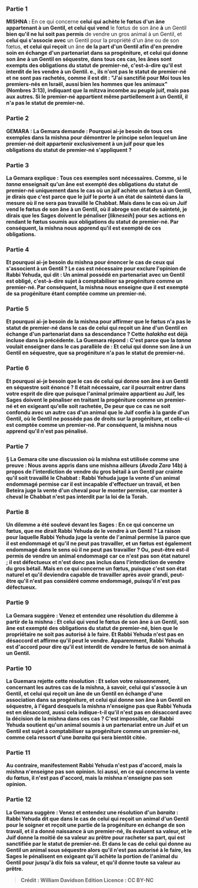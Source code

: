
### Partie 1
<strong>MISHNA : </strong>En ce qui concerne <b>celui qui achète le fœtus d'un âne appartenant à un Gentil, et celui qui vend</b> le fœtus de son âne <b>à</b> un Gentil <b>bien qu'il ne lui soit pas permis</b> de vendre un gros animal à un Gentil, et <b>celui qui s'associe avec</b> un Gentil pour la propriété d'un âne ou de son fœtus, <b>et celui qui reçoit</b> un âne <b>de la part d'un Gentil afin d'en prendre soin en échange d'un partenariat dans sa progéniture, <b>et celui qui donne</b> son âne <b>à</b> un Gentil <b>en séquestre,</b> dans tous ces cas, les ânes sont <b>exempts des</b> obligations du statut de <b>premier-né,</b> c'est-à-dire qu'il est interdit de les vendre à un Gentil. e., ils n'ont pas le statut de premier-né et ne sont pas rachetés, <b>comme il est dit :</b> "J'ai sanctifié pour Moi tous les premiers-nés <b>en Israël,</b> aussi bien les hommes que les animaux" (Nombres 3:13), indiquant que la mitzva incombe au peuple juif, <b>mais pas aux autres.</b> Si le premier-né appartient même partiellement à un Gentil, il n'a pas le statut de premier-né.

### Partie 2
<strong>GEMARA : </strong>La Gemara demande : <b>Pourquoi ai-je</b> besoin de <b>tous ces</b> exemples dans la mishna pour démontrer le principe selon lequel un âne premier-né doit appartenir exclusivement à un juif pour que les obligations du statut de premier-né s'appliquent ?

### Partie 3
La Gemara explique : Tous ces exemples <b>sont nécessaires. Comme, si</b> le <i>tanna</i> <b>enseignait</b> qu'un âne est exempté des obligations du statut de premier-né uniquement dans le cas où un juif <b>achète</b> un fœtus à un Gentil, <b>je dirais</b> que c'est <b>parce que</b> le juif <b>le porte à</b> un état de <b>sainteté</b> dans la mesure où il ne sera pas travaillé le Chabbat. <b>Mais</b> dans le cas où un Juif <b>vend</b> le fœtus de son âne à un Gentil, <b>où il abroge</b> son état de <b>sainteté,</b> je dirais <b>que les Sages <b>doivent le pénaliser [<i>likneseih</i>]</b> pour ses actions en rendant le fœtus soumis aux obligations du statut de premier-né. Par conséquent, la mishna <b>nous apprend</b> qu'il est exempté de ces obligations.

### Partie 4
<b>Et pourquoi ai-je</b> besoin du mishna pour énoncer le cas de <b>ceux qui s'associent</b> à un Gentil ? Le cas est nécessaire <b>pour exclure</b> l'opinion <b>de Rabbi Yehuda, qui dit :</b> Un animal possédé en <b>partenariat</b> avec <b>un Gentil est obligé,</b> c'est-à-dire sujet à comptabiliser sa progéniture <b>comme un premier-né.</b> Par conséquent, la mishna <b>nous enseigne que</b> il <b>est exempté de</b> sa progéniture étant comptée <b>comme un premier-né.</b>

### Partie 5
<b>Et pourquoi ai-je</b> besoin de la mishna pour affirmer que le fœtus n'a pas le statut de premier-né dans le cas de <b>celui qui reçoit</b> un âne d'un Gentil en échange d'un partenariat dans sa descendance ? Cette <i>halakha</i> est déjà incluse dans la précédente. La Guemara répond : C'est <b>parce que</b> la <i>tanna</i> <b>voulait enseigner</b> dans le cas parallèle de : <b>Et celui qui donne</b> son âne <b>à</b> un Gentil <b>en séquestre,</b> que sa progéniture n'a pas le statut de premier-né.

### Partie 6
<b>Et pourquoi ai-je</b> besoin que le cas de <b>celui qui donne</b> son âne <b>à</b> un Gentil <b>en séquestre</b> soit énoncé ? Il <b>était nécessaire,</b> car il pourrait <b>entrer dans votre esprit de dire</b> que <b>puisque l'animal primaire appartient au Juif,</b> les Sages <b>doivent le pénaliser</b> en traitant la progéniture comme un premier-né et en exigeant qu'elle soit rachetée, <b>De peur</b> que ce cas ne soit confondu avec un autre</b> cas d'un <b>animal</b> que le Juif confie à la garde d'un Gentil, où le Gentil ne possède pas de droits sur la progéniture, et celle-ci est comptée comme un premier-né. Par conséquent, la mishna <b>nous apprend</b> qu'il n'est pas pénalisé.

### Partie 7
§ La Gemara cite une discussion où la mishna est utilisée comme une preuve : <b>Nous avons appris</b> dans une mishna <b>ailleurs</b> (<i>Avoda Zara</i> 14b) à propos de l'interdiction de vendre du gros bétail à un Gentil par crainte qu'il soit travaillé le Chabbat : <b>Rabbi Yehuda juge</b> la vente <b>d'un animal endommagé</b> <b>permise</b> car il est incapable d'effectuer un travail, <b>et ben Beteira juge</b> la vente <b>d'un cheval</b> pour le monter <b>permise,</b> car monter à cheval le Chabbat n'est pas interdit par la loi de la Torah.

### Partie 8
<b>Un dilemme a été soulevé devant</b> les Sages : En ce qui concerne <b>un fœtus, que</b> me dirait <b>Rabbi Yehuda</b> de le vendre à un Gentil ? La <b>raison pour laquelle Rabbi Yehuda juge</b> la vente de l'animal <b>permise là parce que</b> il est <b>endommagé</b> et qu'il ne peut pas travailler, <b>et un fœtus est également endommagé</b> dans le sens où il ne peut pas travailler ? <b>Ou, peut-être</b> est-il permis de vendre <b>un animal endommagé</b> car <b>ce n'est pas son état naturel</b> ; il est défectueux et n'est donc pas inclus dans l'interdiction de vendre du gros bétail. <b>Mais</b> en ce qui concerne <b>un fœtus, puisque c'est son état naturel</b> et qu'il deviendra capable de travailler après avoir grandi, peut-être qu'il <b>n'est pas</b> considéré comme <b>endommagé,</b> puisqu'il n'est pas défectueux.

### Partie 9
La Gemara suggère : <b>Venez</b> et <b>entendez</b> une résolution du dilemme à partir de la mishna : <b>Et celui qui vend</b> le fœtus de son âne <b>à</b> un Gentil, son âne est exempté des obligations du statut de premier-né, <b>bien que</b> le propriétaire <b>ne soit pas autorisé</b> à le faire. <b>Et Rabbi Yehuda n'est pas en désaccord</b> et affirme qu'il peut le vendre. Apparemment, Rabbi Yehuda est d'accord pour dire qu'il est interdit de vendre le fœtus de son animal à un Gentil.

### Partie 10
La Guemara rejette cette résolution : <b>Et selon votre raisonnement,</b> concernant les autres cas de la mishna, à savoir, <b>celui qui s'associe</b> à un Gentil, <b>et celui qui reçoit</b> un âne <b>de</b> un Gentil en échange d'une association dans sa progéniture, <b>et celui qui donne</b> son âne <b>à</b> un Gentil <b>en séquestre,</b> à l'égard desquels <b>la mishna <b>n'enseigne pas</b> que Rabbi Yehuda est en désaccord, <b>aussi</b> cela indique-t-il <b>qu'il n'est pas en désaccord</b> avec la décision de la mishna dans ces cas ? C'est impossible, car Rabbi Yehuda soutient qu'un animal soumis à un partenariat entre un Juif et un Gentil est sujet à comptabiliser sa progéniture comme un premier-né, comme cela ressort d'une <i>baraita</i> qui sera bientôt citée.

### Partie 11
<b>Au contraire,</b> manifestement Rabbi Yehuda <b>n'est pas d'accord, mais</b> la mishna <b>n'enseigne pas</b> son opinion. <b>Ici aussi,</b> en ce qui concerne la vente du fœtus, <b>il n'est pas d'accord, mais</b> la mishna <b>n'enseigne pas</b> son opinion.

### Partie 12
La Gemara suggère : <b>Venez</b> et <b>entendez</b> une résolution d'un <i>baraita</i> : <b>Rabbi Yehuda dit</b> que dans le cas de <b>celui qui reçoit un animal d'un Gentil</b> pour le soigner et reçoit une partie de la progéniture en échange de son travail, <b>et il a donné naissance</b> à un premier-né, <b>ils évaluent sa valeur, et</b> le Juif <b>donne la moitié de sa valeur au prêtre</b> pour racheter sa part, qui est sanctifiée par le statut de premier-né. <b>Et</b> dans le cas de <b>celui qui donne</b> au Gentil un animal <b>sous séquestre alors qu'il n'est pas autorisé</b> à le faire, les Sages le <b>pénalisent</b> en exigeant qu'il achète la portion de l'animal du Gentil pour <b>jusqu'à dix</b> fois <b>sa valeur, et qu'il donne toute sa valeur au prêtre.</b>

>Crédit : William Davidson Edition
>Licence : CC BY-NC